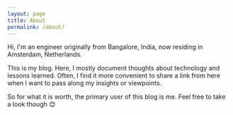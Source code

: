 ```yaml
---
layout: page
title: About
permalink: /about/
---
```


Hi, I'm an engineer originally from Bangalore, India, now residing in Amsterdam, Netherlands.

This is my blog. Here, I mostly document thoughts about technology and lessons learned. Often, I find it more convenient to share a link from here when I want to pass along my insights or viewpoints.

So for what it is worth, the primary user of this blog is me. Feel free to take a look though 😊



